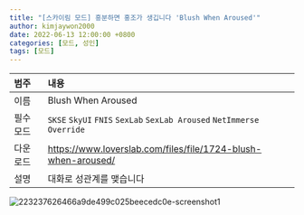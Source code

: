 ```yaml
---
title: "[스카이림 모드] 흥분하면 홍조가 생깁니다 'Blush When Aroused'"
author: kimjaywon2000
date: 2022-06-13 12:00:00 +0800
categories: [모드, 성인]
tags: [모드]
---
```


| 범주             | 내용            |
|:----------------|:---------------|
| 이름             | Blush When Aroused  |
| 필수 모드         |  `SKSE` `SkyUI` `FNIS` `SexLab` `SexLab Aroused` `NetImmerse Override`           |
| 다운로드          | <https://www.loverslab.com/files/file/1724-blush-when-aroused/> |
| 설명             | 대화로 성관계를 맺습니다 |

![223237626466a9de499c025beecedc0e-screenshot1](https://user-images.githubusercontent.com/76558033/173403082-189a8ae5-e6f6-4e90-ba47-ef5cd9df1ed2.jpg)

